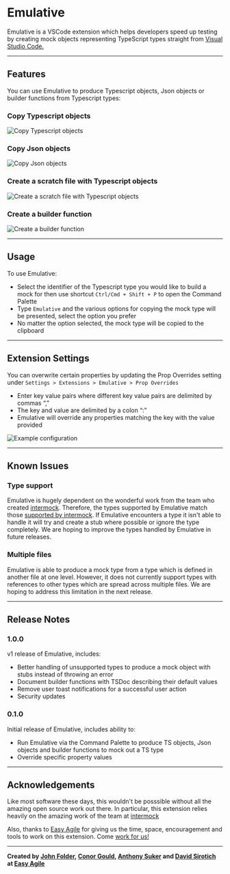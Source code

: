 # Emulative

Emulative is a VSCode extension which helps developers speed up testing by creating mock objects representing TypeScript types straight from [Visual Studio Code.](https://code.visualstudio.com/)

---

## Features

You can use Emulative to produce Typescript objects, Json objects or builder functions from Typescript types:

### Copy Typescript objects

![Copy Typescript objects](https://res.cloudinary.com/cleanswelllines/image/upload/v1634171297/copyObject_sargod.gif)

### Copy Json objects

![Copy Json objects](https://res.cloudinary.com/cleanswelllines/image/upload/v1634171292/copyJson_are4p6.gif)

### Create a scratch file with Typescript objects

![Create a scratch file with Typescript objects](https://res.cloudinary.com/cleanswelllines/image/upload/v1634171293/scratch_a4sqc0.gif)

### Create a builder function

![Create a builder function](https://res.cloudinary.com/cleanswelllines/image/upload/v1634171300/testBuilder_y6wo2c.gif)

---

## Usage

To use Emulative:

- Select the identifier of the Typescript type you would like to build a mock for then use shortcut `Ctrl/Cmd + Shift + P` to open the Command Palette
- Type `Emulative` and the various options for copying the mock type will be presented, select the option you prefer
- No matter the option selected, the mock type will be copied to the clipboard

---

## Extension Settings

You can overwrite certain properties by updating the Prop Overrides setting under `Settings > Extensions > Emulative > Prop Overrides`

- Enter key value pairs where different key value pairs are delimited by commas “,”
- The key and value are delimited by a colon “:”
- Emulative will override any properties matching the key with the value provided

![Example configuration](https://res.cloudinary.com/cleanswelllines/image/upload/v1634263767/configuration_a4sypv.png)

---

## Known Issues

### Type support

Emulative is hugely dependent on the wonderful work from the team who created [intermock](https://github.com/google/intermock). Therefore, the types supported by Emulative match those [supported by intermock](https://github.com/google/intermock#type-support). If Emulative encounters a type it isn't able to handle it will try and create a stub where possible or ignore the type completely. We are hoping to improve the types handled by Emulative in future releases.

### Multiple files

Emulative is able to produce a mock type from a type which is defined in another file at one level. However, it does not currently support types with references to other types which are spread across multiple files. We are hoping to address this limitation in the next release.

---

## Release Notes

### 1.0.0

v1 release of Emulative, includes:

- Better handling of unsupported types to produce a mock object with stubs instead of throwing an error
- Document builder functions with TSDoc describing their default values
- Remove user toast notifications for a successful user action
- Security updates

### 0.1.0

Initial release of Emulative, includes ability to:

- Run Emulative via the Command Palette to produce TS objects, Json objects and builder functions to mock out a TS type
- Override specific property values

---

## Acknowledgements

Like most software these days, this wouldn't be posssible without all the amazing open source work out there. In particular, this extension relies heavily on the amazing work of the team at [intermock](https://github.com/google/intermock)

Also, thanks to [Easy Agile](https://www.easyagile.com/) for giving us the time, space, encouragement and tools to work on this extension. Come [work for us!](https://www.easyagile.com/careers/)

---

**Created by [John Folder](https://www.linkedin.com/in/john-folder-385318165/), [Conor Gould](https://www.linkedin.com/in/conorgould/), [Anthony Suker](hhttps://www.linkedin.com/in/anthony-suker/) and [David Sirotich](https://www.linkedin.com/in/david-sirotich/) at [Easy Agile](https://www.easyagile.com/)**
